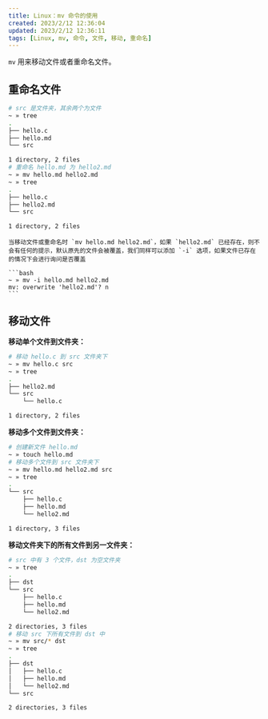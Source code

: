 ```yaml
---
title: Linux：mv 命令的使用
created: 2023/2/12 12:36:04
updated: 2023/2/12 12:36:11
tags: [Linux, mv, 命令, 文件, 移动, 重命名]
---
```


`mv` 用来移动文件或者重命名文件。

## 重命名文件

```bash {9-10}
# src 是文件夹，其余两个为文件
~ » tree
.
├── hello.c
├── hello.md
└── src

1 directory, 2 files
# 重命名 hello.md 为 hello2.md
~ » mv hello.md hello2.md
~ » tree
.
├── hello.c
├── hello2.md
└── src

1 directory, 2 files
```

```` warning
当移动文件或重命名时 `mv hello.md hello2.md`，如果 `hello2.md` 已经存在，则不会有任何的提示，默认原先的文件会被覆盖，我们同样可以添加 `-i` 选项，如果文件已存在的情况下会进行询问是否覆盖

```bash
~ » mv -i hello.md hello2.md
mv: overwrite 'hello2.md'? n
```
````

## 移动文件

**移动单个文件到文件夹：**

```bash {1-2}
# 移动 hello.c 到 src 文件夹下
~ » mv hello.c src
~ » tree
.
├── hello2.md
└── src
    └── hello.c

1 directory, 2 files
```

**移动多个文件到文件夹：**

```bash {3-4}
# 创建新文件 hello.md
~ » touch hello.md
# 移动多个文件到 src 文件夹下
~ » mv hello.md hello2.md src
~ » tree
.
└── src
    ├── hello.c
    ├── hello.md
    └── hello2.md

1 directory, 3 files
```

**移动文件夹下的所有文件到另一文件夹：**

```bash {11-12}
# src 中有 3 个文件，dst 为空文件夹
~ » tree
.
├── dst
└── src
    ├── hello.c
    ├── hello.md
    └── hello2.md

2 directories, 3 files
# 移动 src 下所有文件到 dst 中
~ » mv src/* dst
~ » tree
.
├── dst
│   ├── hello.c
│   ├── hello.md
│   └── hello2.md
└── src

2 directories, 3 files
```